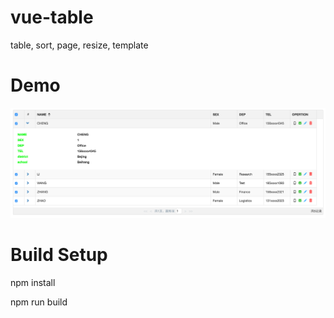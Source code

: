 # vue-table
table, sort, page, resize, template

# Demo
![demo](http://github.com/hahacoo/vue-table/raw/master/img/img.png)

# Build Setup
npm install

npm run build

